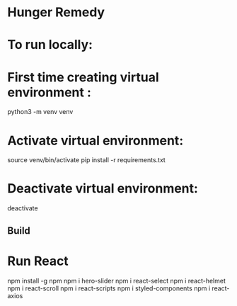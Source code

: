# Hunger Remedy
# To run locally: 

# First time creating virtual environment :
python3 -m venv venv 

# Activate virtual environment:

source venv/bin/activate
pip install -r requirements.txt

# Deactivate virtual environment:
deactivate

## Build

# Run React
npm install -g npm
npm i hero-slider
npm i react-select
npm i react-helmet
npm i react-scroll
npm i react-scripts
npm i styled-components
npm i react-axios
